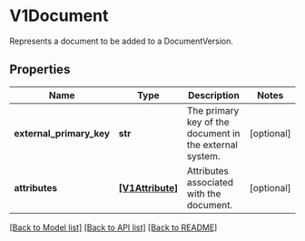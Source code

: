 # V1Document

Represents a document to be added to a DocumentVersion.
## Properties
Name | Type | Description | Notes
------------ | ------------- | ------------- | -------------
**external_primary_key** | **str** | The primary key of the document in the external system. | [optional] 
**attributes** | [**[V1Attribute]**](V1Attribute.md) | Attributes associated with the document. | [optional] 

[[Back to Model list]](../README.md#documentation-for-models) [[Back to API list]](../README.md#documentation-for-api-endpoints) [[Back to README]](../README.md)


